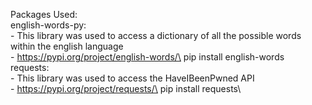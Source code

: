 Packages Used:\
english-words-py:\
    - This library was used to access a dictionary of all the possible words within the english language\
    - https://pypi.org/project/english-words/\
pip install english-words\
requests:\
    - This library was used to access the HaveIBeenPwned API\
    - https://pypi.org/project/requests/\
pip install requests\
